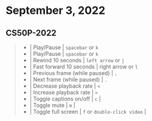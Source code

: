 # September 3, 2022

## CS50P-2022

> - | Play/Pause | `spacebar` or `k`
> - | Play/Pause | `spacebar` or `k`
> - | Rewind 10 seconds | `left arrow` or `j`
> - | Fast forward 10 seconds | right arrow or `l`
> - | Previous frame (while paused) | `,`
> - | Next frame (while paused) | `.`
> - | Decrease playback rate | `<`
> - | Increase playback rate | `>`
> - | Toggle captions on/off | `c` |
> - | Toggle mute | `m` |
> - | Toggle full screen | `f` or `double-click video` |

